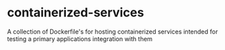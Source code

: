 # containerized-services
A collection of Dockerfile's for hosting containerized services intended for testing a primary applications integration with them
